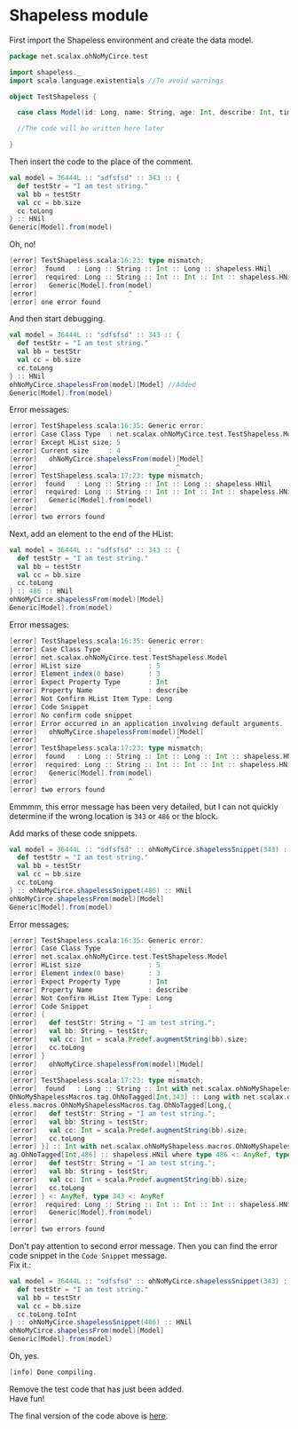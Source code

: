 Shapeless module
============================

First import the Shapeless environment and create the data model.

```scala
package net.scalax.ohNoMyCirce.test

import shapeless._
import scala.language.existentials //To avoid warnings

object TestShapeless {

  case class Model(id: Long, name: String, age: Int, describe: Int, time: Int)

  //The code will be written here later

}
```

Then insert the code to the place of the comment.

```scala
val model = 36444L :: "sdfsfsd" :: 343 :: {
  def testStr = "I am test string."
  val bb = testStr
  val cc = bb.size
  cc.toLong
} :: HNil
Generic[Model].from(model)
```

Oh, no!
```scala
[error] TestShapeless.scala:16:23: type mismatch;
[error]  found   : Long :: String :: Int :: Long :: shapeless.HNil
[error]  required: Long :: String :: Int :: Int :: Int :: shapeless.HNil
[error]   Generic[Model].from(model)
[error]                       ^
[error] one error found
```

And then start debugging.
```scala
val model = 36444L :: "sdfsfsd" :: 343 :: {
  def testStr = "I am test string."
  val bb = testStr
  val cc = bb.size
  cc.toLong
} :: HNil
ohNoMyCirce.shapelessFrom(model)[Model] //Added
Generic[Model].from(model)
```

Error messages:
```scala
[error] TestShapeless.scala:16:35: Generic error:
[error] Case Class Type  : net.scalax.ohNoMyCirce.test.TestShapeless.Model
[error] Except HList size: 5
[error] Current size     : 4
[error]   ohNoMyCirce.shapelessFrom(model)[Model]
[error]                                   ^
[error] TestShapeless.scala:17:23: type mismatch;
[error]  found   : Long :: String :: Int :: Long :: shapeless.HNil
[error]  required: Long :: String :: Int :: Int :: Int :: shapeless.HNil
[error]   Generic[Model].from(model)
[error]                       ^
[error] two errors found
```

Next, add an element to the end of the HList:
```scala
val model = 36444L :: "sdfsfsd" :: 343 :: {
  def testStr = "I am test string."
  val bb = testStr
  val cc = bb.size
  cc.toLong
} :: 486 :: HNil
ohNoMyCirce.shapelessFrom(model)[Model]
Generic[Model].from(model)
```

Error messages:
```scala
[error] TestShapeless.scala:16:35: Generic error:
[error] Case Class Type            :
[error] net.scalax.ohNoMyCirce.test.TestShapeless.Model
[error] HList size                 : 5
[error] Element index(0 base)      : 3
[error] Expect Property Type       : Int
[error] Property Name              : describe
[error] Not Confirm HList Item Type: Long
[error] Code Snippet               :
[error] No confirm code snippet
[error] Error occurred in an application involving default arguments.
[error]   ohNoMyCirce.shapelessFrom(model)[Model]
[error]                                   ^
[error] TestShapeless.scala:17:23: type mismatch;
[error]  found   : Long :: String :: Int :: Long :: Int :: shapeless.HNil
[error]  required: Long :: String :: Int :: Int :: Int :: shapeless.HNil
[error]   Generic[Model].from(model)
[error]                       ^
[error] two errors found
```

Emmmm, this error message has been very detailed, but
I can not quickly determine if the wrong location is
`343` or `486` or the block.  
  
Add marks of these code snippets.
```scala
val model = 36444L :: "sdfsfsd" :: ohNoMyCirce.shapelessSnippet(343) :: ohNoMyCirce.shapelessSnippet {
  def testStr = "I am test string."
  val bb = testStr
  val cc = bb.size
  cc.toLong
} :: ohNoMyCirce.shapelessSnippet(486) :: HNil
ohNoMyCirce.shapelessFrom(model)[Model]
Generic[Model].from(model)
```

Error messages:
```scala
[error] TestShapeless.scala:16:35: Generic error:
[error] Case Class Type            :
[error] net.scalax.ohNoMyCirce.test.TestShapeless.Model
[error] HList size                 : 5
[error] Element index(0 base)      : 3
[error] Expect Property Type       : Int
[error] Property Name              : describe
[error] Not Confirm HList Item Type: Long
[error] Code Snippet               :
[error] {
[error]   def testStr: String = "I am test string.";
[error]   val bb: String = testStr;
[error]   val cc: Int = scala.Predef.augmentString(bb).size;
[error]   cc.toLong
[error] }
[error]   ohNoMyCirce.shapelessFrom(model)[Model]
[error]                                   ^
[error] TestShapeless.scala:17:23: type mismatch;
[error]  found   : Long :: String :: Int with net.scalax.ohNoMyShapeless.macros.
OhNoMyShapelessMacros.tag.OhNoTagged[Int,343] :: Long with net.scalax.ohNoMyShap
eless.macros.OhNoMyShapelessMacros.tag.OhNoTagged[Long,{
[error]   def testStr: String = "I am test string.";
[error]   val bb: String = testStr;
[error]   val cc: Int = scala.Predef.augmentString(bb).size;
[error]   cc.toLong
[error] }] :: Int with net.scalax.ohNoMyShapeless.macros.OhNoMyShapelessMacros.t
ag.OhNoTagged[Int,486] :: shapeless.HNil where type 486 <: AnyRef, type {
[error]   def testStr: String = "I am test string.";
[error]   val bb: String = testStr;
[error]   val cc: Int = scala.Predef.augmentString(bb).size;
[error]   cc.toLong
[error] } <: AnyRef, type 343 <: AnyRef
[error]  required: Long :: String :: Int :: Int :: Int :: shapeless.HNil
[error]   Generic[Model].from(model)
[error]                       ^
[error] two errors found
```

Don't pay attention to second error message. Then you can find
the error code snippet in the `Code Snippet` message.  
Fix it.:
```scala
val model = 36444L :: "sdfsfsd" :: ohNoMyCirce.shapelessSnippet(343) :: ohNoMyCirce.shapelessSnippet {
  def testStr = "I am test string."
  val bb = testStr
  val cc = bb.size
  cc.toLong.toInt
} :: ohNoMyCirce.shapelessSnippet(486) :: HNil
ohNoMyCirce.shapelessFrom(model)[Model]
Generic[Model].from(model)
```

Oh, yes.
```scala
[info] Done compiling.
```

Remove the test code that has just been added.  
Have fun!

The final version of the code above is [here](https://github.com/djx314/ohNoMyCirce/blob/master/src/test/scala/net/scalax/ohNoMyCirce/test/TestShapeless.scala).
